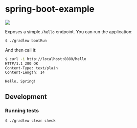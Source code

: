 # spring-boot-example

![](https://github.com/dummy-org-gsd-days/spring-boot-example/workflows/Publish/badge.svg)

Exposes a simple `/hello` endpoint. You can run the application:

```bash
$ ./gradlew bootRun
```

And then call it:

```bash
$ curl -i http://localhost:8080/hello
HTTP/1.1 200 OK
Content-Type: text/plain
Content-Length: 14

Hello, Spring!
```

## Development

### Running tests

```bash
$ ./gradlew clean check
```
